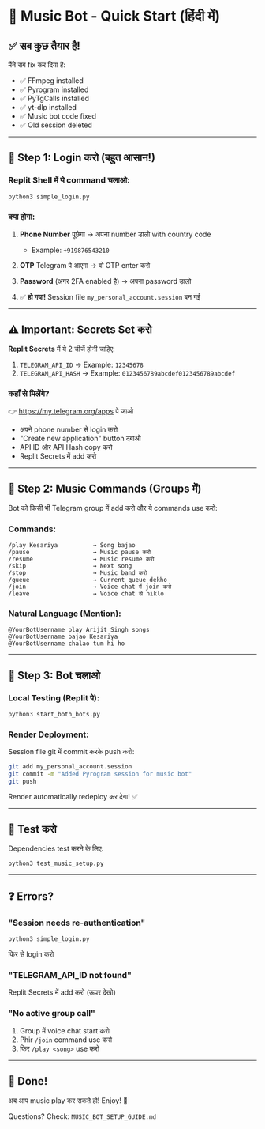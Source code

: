 # 🚀 Music Bot - Quick Start (हिंदी में)

## ✅ सब कुछ तैयार है!

मैंने सब fix कर दिया है:
- ✅ FFmpeg installed
- ✅ Pyrogram installed  
- ✅ PyTgCalls installed
- ✅ yt-dlp installed
- ✅ Music bot code fixed
- ✅ Old session deleted

---

## 🔐 Step 1: Login करो (बहुत आसान!)

### Replit Shell में ये command चलाओ:

```bash
python3 simple_login.py
```

### क्या होगा:

1. **Phone Number** पूछेगा → अपना number डालो with country code
   - Example: `+919876543210`

2. **OTP** Telegram पे आएगा → वो OTP enter करो

3. **Password** (अगर 2FA enabled है) → अपना password डालो

4. ✅ **हो गया!** Session file `my_personal_account.session` बन गई

---

## ⚠️ Important: Secrets Set करो

**Replit Secrets** में ये 2 चीजें होनी चाहिए:

1. `TELEGRAM_API_ID` → Example: `12345678`
2. `TELEGRAM_API_HASH` → Example: `0123456789abcdef0123456789abcdef`

### कहाँ से मिलेंगे?
👉 https://my.telegram.org/apps पे जाओ
- अपने phone number से login करो
- "Create new application" button दबाओ
- API ID और API Hash copy करो
- Replit Secrets में add करो

---

## 🎵 Step 2: Music Commands (Groups में)

Bot को किसी भी Telegram group में add करो और ये commands use करो:

### Commands:
```
/play Kesariya          → Song bajao
/pause                  → Music pause करो
/resume                 → Music resume करो  
/skip                   → Next song
/stop                   → Music band करो
/queue                  → Current queue dekho
/join                   → Voice chat में join करो
/leave                  → Voice chat से niklo
```

### Natural Language (Mention):
```
@YourBotUsername play Arijit Singh songs
@YourBotUsername bajao Kesariya
@YourBotUsername chalao tum hi ho
```

---

## 🚀 Step 3: Bot चलाओ

### Local Testing (Replit पे):
```bash
python3 start_both_bots.py
```

### Render Deployment:
Session file git में commit करके push करो:
```bash
git add my_personal_account.session
git commit -m "Added Pyrogram session for music bot"
git push
```

Render automatically redeploy कर देगा! ✅

---

## 🧪 Test करो

Dependencies test करने के लिए:
```bash
python3 test_music_setup.py
```

---

## ❓ Errors?

### "Session needs re-authentication"
```bash
python3 simple_login.py
```
फिर से login करो

### "TELEGRAM_API_ID not found"
Replit Secrets में add करो (ऊपर देखो)

### "No active group call"
1. Group में voice chat start करो
2. Phir `/join` command use करो
3. फिर `/play <song>` use करो

---

## 🎉 Done!

अब आप music play कर सकते हो! Enjoy! 🎵

Questions? Check: `MUSIC_BOT_SETUP_GUIDE.md`
